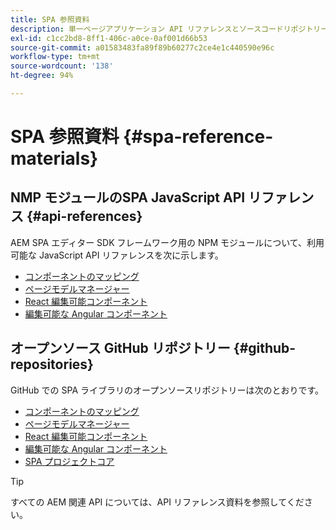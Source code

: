```yaml
---
title: SPA 参照資料
description: 単一ページアプリケーション API リファレンスとソースコードリポジトリーの概要
exl-id: c1cc2bd8-8ff1-406c-a0ce-0af001d66b53
source-git-commit: a01583483fa89f89b60277c2ce4e1c440590e96c
workflow-type: tm+mt
source-wordcount: '138'
ht-degree: 94%

---
```


# SPA 参照資料 {#spa-reference-materials}

## NMP モジュールのSPA JavaScript API リファレンス {#api-references}

AEM SPA エディター SDK フレームワーク用の NPM モジュールについて、利用可能な JavaScript API リファレンスを次に示します。

* [コンポーネントのマッピング](https://www.npmjs.com/package/@adobe/aem-spa-component-mapping)
* [ページモデルマネージャー](https://www.npmjs.com/package/@adobe/aem-spa-model-manager)
* [React 編集可能コンポーネント](https://www.npmjs.com/package/@adobe/aem-react-editable-components)
* [編集可能な Angular コンポーネント](https://www.npmjs.com/package/@adobe/aem-angular-editable-components)

## オープンソース GitHub リポジトリー {#github-repositories}

GitHub での SPA ライブラリのオープンソースリポジトリーは次のとおりです。

* [コンポーネントのマッピング](https://github.com/adobe/aem-spa-component-mapping)
* [ページモデルマネージャー](https://github.com/adobe/aem-spa-page-model-manager)
* [React 編集可能コンポーネント](https://github.com/adobe/aem-react-editable-components)
* [編集可能な Angular コンポーネント](https://github.com/adobe/aem-angular-editable-components)
* [SPA プロジェクトコア](https://github.com/adobe/aem-spa-project-core)

>[!TIP]
>
>すべての AEM 関連 API については、API リファレンス資料を参照してください。
